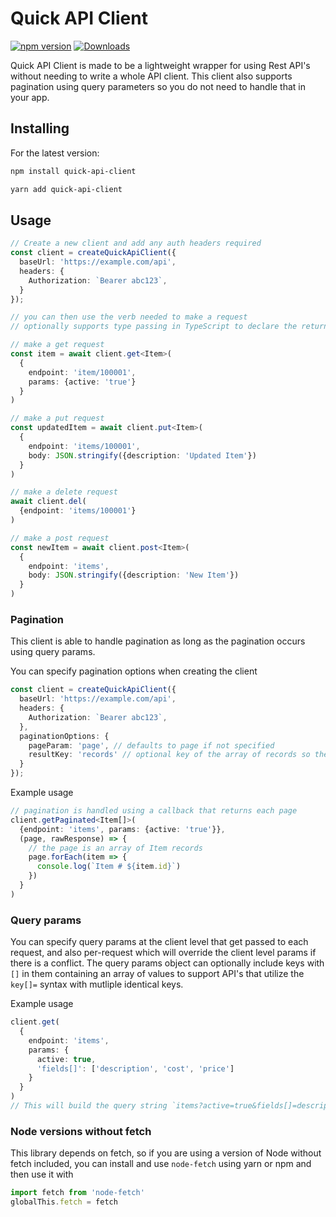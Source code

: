 # Quick API Client

[![npm version](https://img.shields.io/npm/v/quick-api-client)](https://www.npmjs.com/package/quick-api-client)
[![Downloads](https://img.shields.io/npm/dm/quick-api-client)](https://www.npmjs.com/package/quick-api-client)

Quick API Client is made to be a lightweight wrapper for using Rest API's without needing to write a whole API client. This client also supports pagination using query parameters so you do not need to handle that in your app.

## Installing

For the latest version:

```bash
npm install quick-api-client
```

```bash
yarn add quick-api-client
```

## Usage

```typescript
// Create a new client and add any auth headers required
const client = createQuickApiClient({
  baseUrl: 'https://example.com/api',
  headers: {
    Authorization: `Bearer abc123`,
  }
});

// you can then use the verb needed to make a request
// optionally supports type passing in TypeScript to declare the return type

// make a get request
const item = await client.get<Item>(
  {
    endpoint: 'item/100001',
    params: {active: 'true'}
  }
)

// make a put request
const updatedItem = await client.put<Item>(
  {
    endpoint: 'items/100001',
    body: JSON.stringify({description: 'Updated Item'})
  }
)

// make a delete request
await client.del(
  {endpoint: 'items/100001'}
)

// make a post request
const newItem = await client.post<Item>(
  {
    endpoint: 'items',
    body: JSON.stringify({description: 'New Item'})
  }
)
```

### Pagination

This client is able to handle pagination as long as the pagination occurs using query params.

You can specify pagination options when creating the client

```typescript
const client = createQuickApiClient({
  baseUrl: 'https://example.com/api',
  headers: {
    Authorization: `Bearer abc123`,
  },
  paginationOptions: {
    pageParam: 'page', // defaults to page if not specified
    resultKey: 'records' // optional key of the array of records so they can be extracted and passed directly
  }
});
```

Example usage

```typescript
// pagination is handled using a callback that returns each page
client.getPaginated<Item[]>(
  {endpoint: 'items', params: {active: 'true'}},
  (page, rawResponse) => {
    // the page is an array of Item records
    page.forEach(item => {
      console.log(`Item # ${item.id}`)
    })
  }
)
```

### Query params

You can specify query params at the client level that get passed to each request, and also per-request which will override the client level params if there is a conflict. The query params object can optionally include keys with `[]` in them containing an array of values to support API's that utilize the `key[]=` syntax with mutliple identical keys.

Example usage

```typescript
client.get(
  {
    endpoint: 'items',
    params: {
      active: true,
      'fields[]': ['description', 'cost', 'price']
    }
  }
)
// This will build the query string `items?active=true&fields[]=description&fields[]=cost&fields[]=price`

```

### Node versions without fetch

This library depends on fetch, so if you are using a version of Node without fetch included, you can install and use `node-fetch` using yarn or npm and then use it with

```typescript
import fetch from 'node-fetch'
globalThis.fetch = fetch
```
